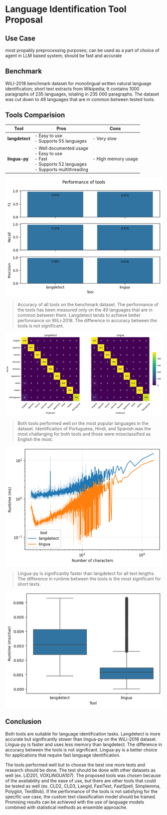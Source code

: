 # Language Identification Tool Proposal

## Use Case

most propably preprocessing purposes; can be used as a part of choice of agent in LLM based system; should be fast and accurate

## Benchmark

WiLI-2018 benchmark dataset for monolingual written natural language identification; short text extracts from Wikipedia; It contains 1000 paragraphs of 235 languages, totaling in 235 000 paragraphs. The dataset was cut down to 49 languages that are in common between tested tools.

## Tools Comparision

| Tool           | Pros                                                                                                               | Cons                |
| -------------- | ------------------------------------------------------------------------------------------------------------------ | ------------------- |
| **langdetect** | - Easy to use <br> - Supports 55 languages                                                                         | - Very slow         |
| **lingua-py**  | - Well documented usage <br> - Easy to use <br> - Fast <br> - Supports 52 languages <br> - Supports multithreading | - High memory usage |

![acc_all](./charts/acc_all.png)

> Accuracy of all tools on the benchmark dataset. The performance of the tools has been measured only on the 49 languages that are in common between them. Langdetect tends to achieve better performance on WiLi-2018. The difference in accuracy between the tools is not significant.

![conf_mat](./charts/conf_mat_pop_langs.png)

> Both tools performed well on the most popular languages in the dataset. Identification of Portuguese, Hindi, and Spanish was the most challanging for both tools and those were missclassified as English the most.

![runtime_chars](./charts/runtime_chars.png)

> Lingua-py is significantly faster than langdetect for all text lengths. The difference in runtime between the tools is the most significant for short texts.

![runtime_per_char_box](./charts/runtime_per_char_box.png)

## Conclusion

Both tools are suitable for language identification tasks. Langdetect is more accurate but significantly slower than lingua-py on the WiLi-2018 dataset. Lingua-py is faster and uses less memory than langdetect. The difference in accuracy between the tools is not significant. Lingua-py is a better choice for applications that require fast language identification.

The tools performed well but to choose the best one more tests and research should be done. The test should be done with other datasets as well (ex. LiD201, VOXLINGUA107). The proposed tools was chosen because of the availability and the ease of use, but there are other tools that could be tested as well (ex. CLD2, CLD3, Langid, FastText, FastSpell, Simplemma, Polyglot, TextBlob). If the performance of the tools is not satisfying for the specific use case, the custom text classification model should be trained. Promising results can be achieved with the use of language models combined with statistical methods as ensemble approache.
